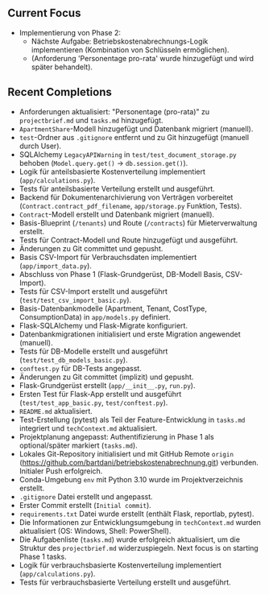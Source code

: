 ## Current Focus
- Implementierung von Phase 2:
  - Nächste Aufgabe: Betriebskostenabrechnungs-Logik implementieren (Kombination von Schlüsseln ermöglichen).
  - (Anforderung 'Personentage pro-rata' wurde hinzugefügt und wird später behandelt).

## Recent Completions
- Anforderungen aktualisiert: "Personentage (pro-rata)" zu `projectbrief.md` und `tasks.md` hinzugefügt.
- `ApartmentShare`-Modell hinzugefügt und Datenbank migriert (manuell).
- `test`-Ordner aus `.gitignore` entfernt und zu Git hinzugefügt (manuell durch User).
- SQLAlchemy `LegacyAPIWarning` in `test/test_document_storage.py` behoben (`Model.query.get()` -> `db.session.get()`).
- Logik für anteilsbasierte Kostenverteilung implementiert (`app/calculations.py`).
- Tests für anteilsbasierte Verteilung erstellt und ausgeführt.
- Backend für Dokumentenarchivierung von Verträgen vorbereitet (`Contract.contract_pdf_filename`, `app/storage.py` Funktion, Tests).
- `Contract`-Modell erstellt und Datenbank migriert (manuell).
- Basis-Blueprint (`/tenants`) und Route (`/contracts`) für Mieterverwaltung erstellt.
- Tests für Contract-Modell und Route hinzugefügt und ausgeführt.
- Änderungen zu Git committet und gepusht.
- Basis CSV-Import für Verbrauchsdaten implementiert (`app/import_data.py`).
- Abschluss von Phase 1 (Flask-Grundgerüst, DB-Modell Basis, CSV-Import).
- Tests für CSV-Import erstellt und ausgeführt (`test/test_csv_import_basic.py`).
- Basis-Datenbankmodelle (Apartment, Tenant, CostType, ConsumptionData) in `app/models.py` definiert.
- Flask-SQLAlchemy und Flask-Migrate konfiguriert.
- Datenbankmigrationen initialisiert und erste Migration angewendet (manuell).
- Tests für DB-Modelle erstellt und ausgeführt (`test/test_db_models_basic.py`).
- `conftest.py` für DB-Tests angepasst.
- Änderungen zu Git committet (implizit) und gepusht.
- Flask-Grundgerüst erstellt (`app/__init__.py`, `run.py`).
- Ersten Test für Flask-App erstellt und ausgeführt (`test/test_app_basic.py`, `test/conftest.py`).
- `README.md` aktualisiert.
- Test-Erstellung (pytest) als Teil der Feature-Entwicklung in `tasks.md` integriert und `techContext.md` aktualisiert.
- Projektplanung angepasst: Authentifizierung in Phase 1 als optional/später markiert (`tasks.md`).
- Lokales Git-Repository initialisiert und mit GitHub Remote `origin` (https://github.com/bartdani/betriebskostenabrechnung.git) verbunden. Initialer Push erfolgreich.
- Conda-Umgebung `env` mit Python 3.10 wurde im Projektverzeichnis erstellt.
- `.gitignore` Datei erstellt und angepasst.
- Erster Commit erstellt (`Initial commit`).
- `requirements.txt` Datei wurde erstellt (enthält Flask, reportlab, pytest).
- Die Informationen zur Entwicklungsumgebung in `techContext.md` wurden aktualisiert (OS: Windows, Shell: PowerShell).
- Die Aufgabenliste (`tasks.md`) wurde erfolgreich aktualisiert, um die Struktur des `projectbrief.md` widerzuspiegeln. Next focus is on starting Phase 1 tasks.
- Logik für verbrauchsbasierte Kostenverteilung implementiert (`app/calculations.py`).
- Tests für verbrauchsbasierte Verteilung erstellt und ausgeführt. 